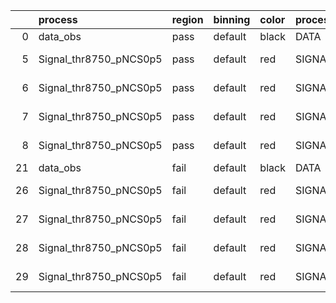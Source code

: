 |    | process                | region   | binning   | color   | process_type   |   scale | variation   | source_filename                                                        | source_histname    | alias                  | title            |   combine_idx |     lnN |   shapes | syst_type   | direction   | variation_alias   |
|---:|:-----------------------|:---------|:----------|:--------|:---------------|--------:|:------------|:-----------------------------------------------------------------------|:-------------------|:-----------------------|:-----------------|--------------:|--------:|---------:|:------------|:------------|:------------------|
|  0 | data_obs               | pass     | default   | black   | DATA           |       1 | nominal     | ./histograms_for_2DAlphabet_v20//Sphaleron_Data.root                   | hpass              | Data                   | Data             |           nan | nan     |      nan | nan         | nan         | nan               |
|  5 | Signal_thr8750_pNCS0p5 | pass     | default   | red     | SIGNAL         |       1 | lumi        | ./histograms_for_2DAlphabet_v20//Sphaleron_Signal_thr8750_pNCS0p5.root | hpass              | Signal_thr8750_pNCS0p5 | Sphaleron signal |           nan |   1.016 |      nan | lnN         | nan         | nan               |
|  6 | Signal_thr8750_pNCS0p5 | pass     | default   | red     | SIGNAL         |       1 | SVM         | ./histograms_for_2DAlphabet_v20//Sphaleron_Signal_thr8750_pNCS0p5.root | hpass_SVMsyst_up   | Signal_thr8750_pNCS0p5 | Sphaleron signal |           nan | nan     |        1 | shapes      | Up          | SVMsyst           |
|  7 | Signal_thr8750_pNCS0p5 | pass     | default   | red     | SIGNAL         |       1 | SVM         | ./histograms_for_2DAlphabet_v20//Sphaleron_Signal_thr8750_pNCS0p5.root | hpass_SVMsyst_down | Signal_thr8750_pNCS0p5 | Sphaleron signal |           nan | nan     |        1 | shapes      | Down        | SVMsyst           |
|  8 | Signal_thr8750_pNCS0p5 | pass     | default   | red     | SIGNAL         |       1 | nominal     | ./histograms_for_2DAlphabet_v20//Sphaleron_Signal_thr8750_pNCS0p5.root | hpass              | Signal_thr8750_pNCS0p5 | Sphaleron signal |           nan | nan     |      nan | nan         | nan         | nan               |
| 21 | data_obs               | fail     | default   | black   | DATA           |       1 | nominal     | ./histograms_for_2DAlphabet_v20//Sphaleron_Data.root                   | hfail              | Data                   | Data             |           nan | nan     |      nan | nan         | nan         | nan               |
| 26 | Signal_thr8750_pNCS0p5 | fail     | default   | red     | SIGNAL         |       1 | lumi        | ./histograms_for_2DAlphabet_v20//Sphaleron_Signal_thr8750_pNCS0p5.root | hfail              | Signal_thr8750_pNCS0p5 | Sphaleron signal |           nan |   1.016 |      nan | lnN         | nan         | nan               |
| 27 | Signal_thr8750_pNCS0p5 | fail     | default   | red     | SIGNAL         |       1 | SVM         | ./histograms_for_2DAlphabet_v20//Sphaleron_Signal_thr8750_pNCS0p5.root | hfail_SVMsyst_up   | Signal_thr8750_pNCS0p5 | Sphaleron signal |           nan | nan     |        1 | shapes      | Up          | SVMsyst           |
| 28 | Signal_thr8750_pNCS0p5 | fail     | default   | red     | SIGNAL         |       1 | SVM         | ./histograms_for_2DAlphabet_v20//Sphaleron_Signal_thr8750_pNCS0p5.root | hfail_SVMsyst_down | Signal_thr8750_pNCS0p5 | Sphaleron signal |           nan | nan     |        1 | shapes      | Down        | SVMsyst           |
| 29 | Signal_thr8750_pNCS0p5 | fail     | default   | red     | SIGNAL         |       1 | nominal     | ./histograms_for_2DAlphabet_v20//Sphaleron_Signal_thr8750_pNCS0p5.root | hfail              | Signal_thr8750_pNCS0p5 | Sphaleron signal |           nan | nan     |      nan | nan         | nan         | nan               |